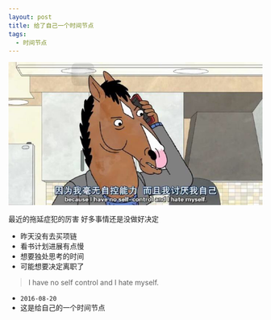 ```yaml
---
layout: post
title: 给了自己一个时间节点
tags:
  - 时间节点
---
```


![no-self-control](../media/files/2016/08/10/no-self-control.PNG)

最近的拖延症犯的厉害 好多事情还是没做好决定

- 昨天没有去买项链
- 看书计划进展有点慢
- 想要独处思考的时间
- 可能想要决定离职了

>I have no self control and I hate myself.

- `2016-08-20`
- 这是给自己的一个时间节点

